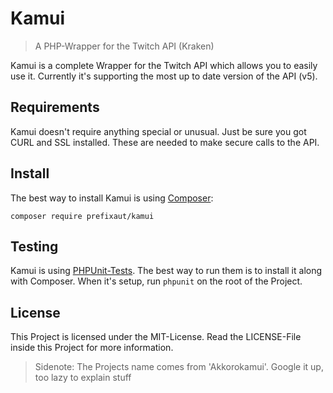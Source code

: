 # Kamui
> A PHP-Wrapper for the Twitch API (Kraken)

Kamui is a complete Wrapper for the Twitch API which allows you to easily use it.
Currently it's supporting the most up to date version of the API (v5).

## Requirements
Kamui doesn't require anything special or unusual.
Just be sure you got CURL and SSL installed.
These are needed to make secure calls to the API.

## Install
The best way to install Kamui is using [Composer](https://getcomposer.org):
```
composer require prefixaut/kamui 
```

## Testing
Kamui is using [PHPUnit-Tests](https://phpunit.de).
The best way to run them is to install it along with Composer.
When it's setup, run `phpunit` on the root of the Project.

## License
This Project is licensed under the MIT-License.
Read the LICENSE-File inside this Project for more information.

> Sidenote: The Projects name comes from 'Akkorokamui'. Google it up, too lazy to explain stuff
